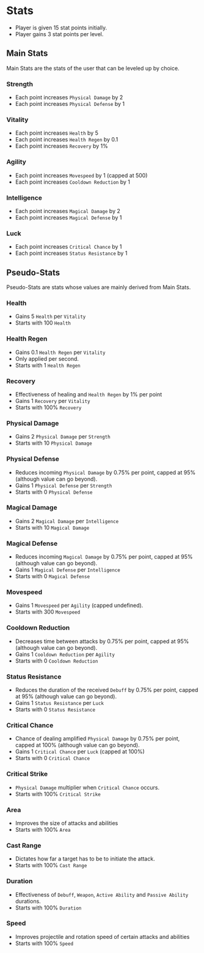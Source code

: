 # Stats

- Player is given 15 stat points initially.
- Player gains 3 stat points per level.

## Main Stats

Main Stats are the stats of the user that can be leveled up by choice.

### Strength

- Each point increases `Physical Damage` by 2
- Each point increases `Physical Defense` by 1

### Vitality

- Each point increases `Health` by 5
- Each point increases `Health Regen` by 0.1
- Each point increases `Recovery` by 1%

### Agility

- Each point increases `Movespeed` by 1 (capped at 500)
- Each point increases `Cooldown Reduction` by 1

### Intelligence

- Each point increases `Magical Damage` by 2
- Each point increases `Magical Defense` by 1

### Luck

- Each point increases `Critical Chance` by 1
- Each point increases `Status Resistance` by 1

## Pseudo-Stats

Pseudo-Stats are stats whose values are mainly derived from Main Stats.

### Health

- Gains 5 `Health` per `Vitality`
- Starts with 100 `Health`

### Health Regen

- Gains 0.1 `Health Regen` per `Vitality`
- Only applied per second.
- Starts with 1 `Health Regen`

### Recovery

- Effectiveness of healing and `Health Regen` by 1% per point
- Gains 1 `Recovery` per `Vitality`
- Starts with 100% `Recovery`

### Physical Damage

- Gains 2 `Physical Damage` per `Strength`
- Starts with 10 `Physical Damage`

### Physical Defense

- Reduces incoming `Physical Damage` by 0.75% per point, capped at 95% (although value can go beyond).
- Gains 1 `Physical Defense` per `Strength`
- Starts with 0 `Physical Defense`

### Magical Damage

- Gains 2 `Magical Damage` per `Intelligence`
- Starts with 10 `Magical Damage`

### Magical Defense

- Reduces incoming `Magical Damage` by 0.75% per point, capped at 95% (although value can go beyond).
- Gains 1 `Magical Defense` per `Intelligence`
- Starts with 0 `Magical Defense`

### Movespeed

- Gains 1 `Movespeed` per `Agility` (capped undefined).
- Starts with 300 `Movespeed`
  
### Cooldown Reduction

- Decreases time between attacks by 0.75% per point, capped at 95% (although value can go beyond).
- Gains 1 `Cooldown Reduction` per `Agility`
- Starts with 0 `Cooldown Reduction`

### Status Resistance

- Reduces the duration of the received `Debuff` by 0.75% per point, capped at 95% (although value can go beyond).
- Gains 1 `Status Resistance` per `Luck`
- Starts with 0 `Status Resistance`

### Critical Chance

- Chance of dealing amplified `Physical Damage` by 0.75% per point, capped at 100% (although value can go beyond).
- Gains 1 `Critical Chance` per `Luck` (capped at 100%)
- Starts with 0 `Critical Chance`
  
### Critical Strike

- `Physical Damage` multiplier when `Critical Chance` occurs.
- Starts with 100% `Critical Strike`

### Area

- Improves the size of attacks and abilities
- Starts with 100% `Area`

### Cast Range

- Dictates how far a target has to be to initiate the attack.
- Starts with 100% `Cast Range`

### Duration

- Effectiveness of `Debuff`, `Weapon`, `Active Ability` and `Passive Ability` durations.
- Starts with 100% `Duration`

### Speed

- Improves projectile and rotation speed of certain attacks and abilities
- Starts with 100% `Speed`
